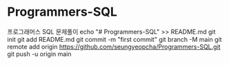 # Programmers-SQL
프로그래머스 SQL 문제풀이
echo "# Programmers-SQL" >> README.md
git init
git add README.md
git commit -m "first commit"
git branch -M main
git remote add origin https://github.com/seungyeopcha/Programmers-SQL.git
git push -u origin main
